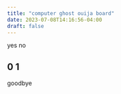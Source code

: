```yaml
---
title: "computer ghost ouija board"
date: 2023-07-08T14:16:56-04:00
draft: false
---
```


yes no
## 0               1

goodbye
